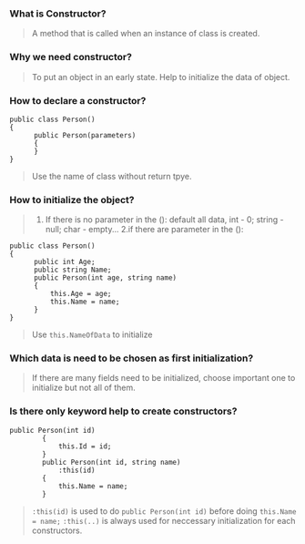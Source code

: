 ### What is Constructor?
>A method that is called when an instance of class is created.

### Why we need constructor?
>To put an object in an early state. 
>Help to initialize the data of object.

### How to declare a constructor?
```
public class Person()
{
      public Person(parameters)
      {
      }
}
```
>Use the name of class without return tpye.

### How to initialize the object?
>1. If there is no parameter in the (): default all data, int - 0; string - null; char - empty...
>2.if there are parameter in the ():
```
public class Person()
{
      public int Age;
      public string Name;
      public Person(int age, string name)
      {
          this.Age = age;
          this.Name = name;
      }
}
```
>Use `this.NameOfData` to initialize 

### Which data is need to be chosen as first initialization?
>If there are many fields need to be initialized, choose important one to initialize but not all of them.

### Is there only keyword help to create constructors?
```
public Person(int id)
        {
            this.Id = id;
        }
        public Person(int id, string name)
            :this(id)
        {
            this.Name = name;
        }
```
>`:this(id)` is used to do `public Person(int id)` before doing `this.Name = name;` 
>`:this(..)` is always used for neccessary initialization for each constructors.
